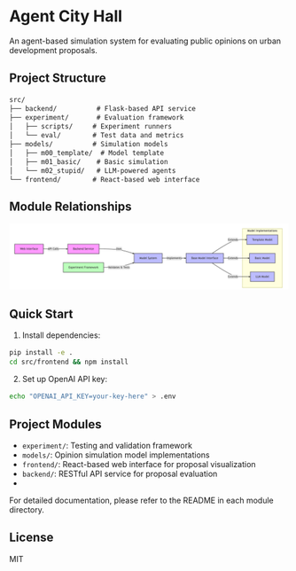 # Agent City Hall

An agent-based simulation system for evaluating public opinions on urban development proposals.

## Project Structure

```
src/
├── backend/          # Flask-based API service
├── experiment/       # Evaluation framework
│   ├── scripts/     # Experiment runners
│   └── eval/        # Test data and metrics
├── models/          # Simulation models
│   ├── m00_template/  # Model template
│   ├── m01_basic/    # Basic simulation
│   └── m02_stupid/   # LLM-powered agents
└── frontend/        # React-based web interface
```

## Module Relationships

![Architecture Diagram](./assets/architecture_diagram.png)

## Quick Start

1. Install dependencies:
```bash
pip install -e .
cd src/frontend && npm install
```

2. Set up OpenAI API key:
```bash
echo "OPENAI_API_KEY=your-key-here" > .env
```

## Project Modules

- `experiment/`: Testing and validation framework
- `models/`: Opinion simulation model implementations
- `frontend/`: React-based web interface for proposal visualization
- `backend/`: RESTful API service for proposal evaluation
- 
For detailed documentation, please refer to the README in each module directory.

## License

MIT
